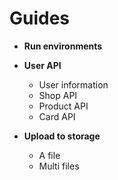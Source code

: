 # __Guides__

- __Run environments__

- __User API__

    - User information 
    - Shop API 
    - Product API 
    - Card API

- __Upload to storage__

    - A file 
    - Multi files
    